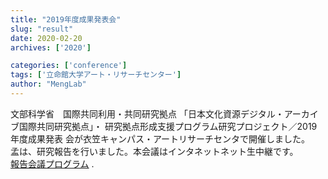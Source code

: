 ```yaml
---
title: "2019年度成果発表会"
slug: "result"
date: 2020-02-20
archives: ['2020']

categories: ['conference']
tags: ['立命館大学アート・リサーチセンター']
author: "MengLab"
---
```

文部科学省　国際共同利用・共同研究拠点 「日本文化資源デジタル・アーカイブ国際共同研究拠点」・ 研究拠点形成支援プログラム研究プロジェクト／2019年度成果発表 会が衣笠キャンパス・アートリサーチセンタで開催しました。  
孟は、研究報告を行いました。本会議はインタネットネット生中継です。  
[報告会議プログラム](https://www.arc.ritsumei.ac.jp/lib/app/news/pc/005684.html) .
